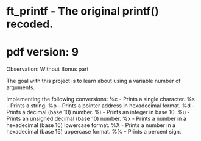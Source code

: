 # ft_printf - The original printf() recoded.
# pdf version: 9

Observation: Without Bonus part

The goal with this project is to learn about using a variable number of arguments.

Implementing the following conversions:
  %c - Prints a single character.
  %s - Prints a string.
  %p - Prints a pointer address in hexadecimal format.
  %d - Prints a decimal (base 10) number.
  %i - Prints an integer in base 10.
  %u - Prints an unsigned decimal (base 10) number.
  %x - Prints a number in a hexadecimal (base 16) lowercase format.
  %X - Prints a number in a hexadecimal (base 16) uppercase format.
  %% - Prints a percent sign.
